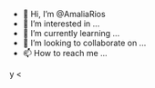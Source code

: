 - 👋 Hi, I’m @AmaliaRios
- 👀 I’m interested in ...
- 🌱 I’m currently learning ...
- 💞️ I’m looking to collaborate on ...
- 📫 How to reach me ...

<!---
AmaliaRios/AmaliaRios is a ✨ special ✨ repository because its `README.md` (this file) appears on your GitHub profile.
You can click the Preview link to take a look at your changes.
---> y <
